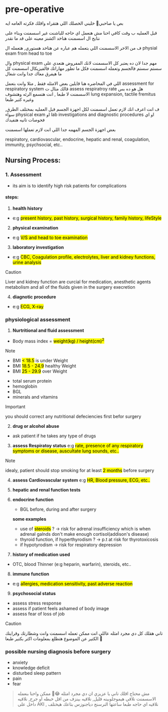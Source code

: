 # pre-operative

بص يا صاحبي💚 خليني الخصلك اللي هتقراه واقلك فكرته العامه ايه

قبل العمليه ب وقت كافي احنا مش هنعمل اي حاجه للباشنت غير اسسمنت وبناء على نتايج ال اسسمنت هناخد اكشنز معينه على قد ما نقدر

ف من الاخر الاسسمنت اللي بتعمله هم عباره عن هتاخد هستوري, هتعمله ال physial exam from head to toe

وال physical exam مهم جدا لان ده يعتبر كل الاسسمنت لانك المفروض هتعدي على سستم سستم فالجسم وتعمله اسسمنت فكل ما تطور مهاراتك فالفيزيكال اسسمنت كل ما هيفرق معاك جدا وانت شغال

اللي في المحاضره هنا قايلين بعض الامثله فقط , مثلا وانت بتعمل assessment for respiratory system قالك مثال ت assess respiratroy rate  هل هو ده بس الاسسمنت لا طبعا , انت هتسمع الرئه وهتشوف lung expansion, tactile fremitus وغيره كتير طبعا 

ف انت اعرف انك لازم تعمل اسسمنت لكل اجهزة الجسم قبل العمليه بمختلف الطرق, سواء physical exam او lab investigations and diagnostic procedures او اي فحوصات تانيه هتفيدك

بعض اجهزة الجسم المهمه جدا اللي انت لازم تعملها اسسمنت

respiratory, cardiovascular, endocrine, hepatic and renal, coagulation, immunity, psychsocial, etc..

## **Nursing Process:**

### 1. **Assessment**

- its aim is to identify high risk patients for complications

#### steps:

1. **health history**
- e:g <mark>present history, past history, surgical history, family history, lifeStyle<mark>

2. **physical examination**
- e:g <mark>V/S and head to toe examination<mark>

3. **laboratory investigation**
- e:g <mark> CBC, Coagulation profile, electrolytes, liver and kidney functions, urine analysis <mark>

> [!caution]
> Liver and kidney function are curcial for medication, anesthetic agents metabolism and all of the fluids given in the surgery execretion

4. **diagnotic procedure**
- e:g <mark> ECG, X-ray </mark>

### physiological assessment

1. **Nurtritional and fluid assessment**
- Body mass index = <mark>weight(kg) / height(cm)<sup>2</sup></mark>

> [!NOTE]
> - BMI <mark>< 18.5</mark> is under Weight
> - BMI <mark>18.5 - 24.9</mark> healthy Weight
> - BMI <mark> 25 - 29.9</mark> over Weight

- total serum protein
- hemoglobin
- BGL
- minerals and vitamins

> [!IMPORTANT]
> you should correct any nutritional defeciencies first befor surgery

2. **drug or alcohol abuse**
- ask patient if he takes any type of drugs

3. **assess Respiratoy status** 
e:g <mark> rate, presence of any respiratory symptoms or disease, auscultate lung sounds, etc..<mark>

> [!NOTE]
> idealy, patient should stop smoking for at least <mark>2 months</mark> before surgery

4. **assess Cardiovascular system**
e:g <mark>HR, Blood pressure, ECG, etc..</mark>

5. **hepatic and renal function tests**
6. **endocrine function**
    - BGL before, during and after surgery

    **some examples**

    - use of <mark>steroids</mark> ? -> risk for adrenal insufficiency which is when adrenal galnds don't make enough cortisol(addison's disease)
    - thyroid function, if hyperthyrodism ? -> p.t at risk for thyrotoxicosis
    - if hypotyrodism -> risk for respiratory depression

7. **history of medication used**
- OTC, blood Thinner (e:g heparin, warfarin), steroids, etc..

8. **immune function**
- e:g <mark> allergies, medication sensitivity, past adverse reaction</mark>

9. **psychosocial status**

- assess stress response
- assess if patient feels ashamed of body image
- assess fear of loss of job

> [!caution]
> تاني هقلك كل دي مجرد امثله عاللي انت ممكن تعمله اسسمنت وانت وشطارتك وقرايتك الكتير عن الموضوع هتطلع بمعلومات اكتر بكتير طبعا 💚

### **possible nursing diagnosis before surgery**
- anxiety
- knowledge deficit
- disturbed sleep pattern
- pain
- fear

> مش محتاج اقلك تاني يا عزيزي ان دي مجرد امثله 😂💚
> ممكن واحنا بنعمله الاسسمنت نلاقي هيموجلوبينه قليل, نلاقيه بينزف من اقل خبطه او جرح, نلاقيه داخل على AKI , نلاقيه اي حاجه طبعا ساعتها النرسنج دياجنوزس بتاعك هيختلف